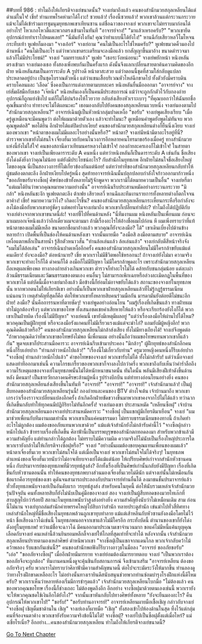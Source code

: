 ##บทที่ 986 : ทำไมถึงให้เกียรติจางเย่ขนาดนั้น?
จางเย่มาถึงแล้ว
คนของสำนักมวยสกุลเหลียนได้แต่ด่าแม่ในใจ!
เชี่ย!
ท่านเทพโรคห่ามาได้ไงวะ!
ซวยแล้ว!
เรื่องนี้ซวยแล้ว!
พวกเขาล้วนแต่กระวนกระวาย แม้จะไม่ได้เข้าร่วมการชุมนุมยุทธภพเขาเทียนซาน แต่ชื่อฉาวของจางเย่ พวกเขาจะไม่ทราบมาก่อนได้อย่างไร!
โหวเกอโหวตี้และพวกตรงเข้ามาในทันที
"อาจารย์จาง!"
"มาแล้วเหรอครับ?"
"พวกเขายึดอุปกรณ์ถ่ายทำเราไปหมดเลย!"
"นี่มันยังไงกัน! คุณว่าทำแบบนี้ได้ยังไง!"
หานฉีกับเสียวหลวี่โมโหจนกระทืบเท้า
หูเฟยก็มองมา "จางเอ้อร์"
จางเย่ถาม "คนไม่เป็นอะไรใช่ไหมครับ?"
หูเฟยขมวดคิ้วมองไปด้านหนึ่ง "คนไม่เป็นอะไร แต่ว่าพวกเขาตระเตรียมจะลงมือแล้ว ยกสัญญาขึ้นมาอ้าง ขนาดตำรวจมาแล้วก็ไม่มีประโยชน์!"
จางเย่ "ผมทราบแล้ว"
หูเฟย "เธอระวังหน่อยนะ"
จางเย่พยักหน้า
หนิงหลันตรงเข้ามา
จางเย่มองเธอ ทั้งสองเพิ่งพบกันเป็นครั้งแรก ดังนั้นจึงแลกเปลี่ยนสายตาค้นความคิดของอีกฝ่าย
หนิงหลันสมเป็นดาราระดับ A รูปร่างดี หน้าตาสะสวย แต่ว่าตอนนี้ชุดที่สวมใส่กลับดูแปลกประหลาดอยู่บ้าง เป็นชุดโบราณตัวหนึ่ง แต่ว่าแขนเสื้อบริเวณหัวไหล่ฉีกขาดไป ทั้งตัวยังมีคราบดินคราบโคลนและ ‘เลือด’ ซึ่งคงเป็นการแต่งกายตามบทละคร
หนิงหลันยื่นมือออกมา "อาจารย์จาง"
จางเย่สัมผัสมือกับเธอ "เจ๊หนิง"
หนิงหลันเองก็เป็นคนมีประสบการณ์ แม้ว่าจะถูกกักตัวไว้กับกองถ่าย อุปกรณ์ก็ถูกแย่งชิงไป แต่ก็ไม่ได้บ่นร้องไห้โวยวาย กลับส่งเสียงหัวเราะเบาๆ "ที่คุณบอกว่าให้ฉันยกชื่อคุณขึ้นมาอ้าง ท่าทางจะไม่ได้ผลนะคะ"
เธอมองกลับไปยังคนของสกุลเหลียนแวบหนึ่ง
จางเย่มองตามไป "สำนักมวยสกุลเหลียน?"
อาจารย์เฉินผู้เป็นหัวหน้ากลุ่มปาดเหงื่อ "ขอรับ"
จางเย่พูดเสียงเรียบ "เมื่อครู่ดูเหมือนจะมีคนพูดว่า ต่อให้ผมมาด้วยตัวเอง แล้วจะทำไมนะ? ดูเหมือนคำพูดยังพูดไม่ทันจบ พวกคุณพูดต่อสิ"
พอได้ยิน อีกฝ่ายได้แต่ปิดปากเงียบ!
คนของสำนักมวยสกุลเหลียนต่างก็ยืนนิ่งเงียบ
จางเย่มองพวกเขา "หน้าตาของผมไม่มีผลอะไรอย่างนั้นหรือ?"
หน้าตา?
จางเย่มีหน้ามีตาอะไรอยู่ที่นี่?
ตำรวจพวกเขายังไม่สนใจ เจี่ยงฮั่นเวยกับคนในวงการอีกหลายคนโทรมาขอร้องเมื่อครู่ ทางสำนักมวยแห่งนี้ยังไม่ใส่ใจ!
คนของสถานีดาวเทียมนครหลวงไม่เข้าใจ!
กองถ่ายละครเองก็ไม่เข้าใจ!
ในสายตาของพวกเขา จางเย่เป็นเพียงดาราระดับ A คนหนึ่ง แต่ทว่าหนิงหลันก็เป็นดาราระดับ A เช่นกัน ชื่อเสียงยังโด่งดังยิ่งกว่าคุณไม่น้อย แต่ยังมีประโยชน์อะไร? กับสำนักในยุทธภพ อีกฝ่ายไม่สนใจชื่อเสียงใหญ่โตของคุณ นี่เป็นสองวงการที่ไม่เกี่ยวข้องกันแต่น้อย!
แต่ทว่าท่าทีของสำนักมวยสกุลเหลียนกลับทำให้ผู้ชมต้องตกตะลึง
อีกฝ่ายเงียบไปครู่หนึ่ง
สุดท้ายอาจารย์เฉินนั้นปลุกปลอบกำลังใจก้าวออกมาก้าวหนึ่ง "ขออภัยขอรับจางซือฝุ ศิษย์ของข้าทั้งหลายไม่รู้จักพูดจา พวกเรามิได้หมายความเป็นอื่น"
จางเย่หรี่ตา "แต่ผมได้ยินว่าพวกคุณหมายความอย่างนั้น"
อาจารย์เฉินรีบประสานหมัดอย่างกระวนกระวาย "มิกล้า"
หนิงหลันชะงัก
หูเฟยตกตะลึง
ต้าเฟย เสียวหลวี่ หานฉีและทีมงานรายการทั้งหลายต่างก็ตกใจจนตาค้าง!
เชี่ย! หมายความว่าไง? เกิดอะไรขึ้น? คนของสำนักมวยสกุลเหลียนกระเหี้ยนกระหือรือกำลังจะลงไม้ลงมือกับพวกเขาอยู่ชัดๆ แต่พอทำไมจางเย่มาถึง พวกเขาก็เปลี่ยนท่าทีล่ะ? ทำไมถึงได้ปฏิบัติกับจางเย่ต่างจากพวกเขาขนาดนี้ล่ะ!
จางเย่ชี้ไปที่คนด้านหลัง "นี่ทีมงานผม หนิงหลันเป็นเพื่อนผม ก่อนจะมาผมบอกเจ๊หนิงแล้วว่าอีกเดี๋ยวผมจะตามมา ถ้ามีเรื่องอะไรให้อ้างชื่อผมไปก่อน หึ ผมเพิ่งทราบว่าที่แท้หน้าตาของผมไม่มีเหลือ ขนาดยกชื่อมาอ้างแล้ว พวกคุณก็ยังจะลงมือ? ได้" เขาเดินเบี่ยงไปด้านข้างหลายก้าว เปิดพื้นที่เป็นช่องให้คนด้านหลังเขา จากนั้นผายมือ "ลงมือสิ ลงมือตามสบาย"
อาจารย์เฉินเหงื่อแตกพลั่กเป็นสายน้ำ รู้สึกตัวหนาวสั่น "ท่านล้อเล่นแล้ว ล้อเล่นแล้ว"
จางเย่กลับตีสีหน้าจริงจัง "ผมไม่ได้ล้อเล่น"
อาจารย์เฉินปาดเหงื่ออีกครั้ง
คนของสำนักมวยสกุลเหลียนไม่มีใครกล้าขยับแม้แต่คนเดียว!
ยังจะลงมือ?
ต่อหน้านาย?
เชี่ย พวกเราไม่มีชีวิตพอใช้หรอกนะ!
ถ้าจางเย่ยังไม่มา ความจริงพวกเขาจะทำอะไรก็ได้ ด่าคนก็ได้ ลงมือก็ไม่มีปัญหา ไม่มีใครกล้าพูดอะไร เพราะสำนักมวยสกุลเหลียนถือเหตุผลเพียงพอ ทางกองถ่ายล่วงเกินพวกเขา ตำรวจก็ทำอะไรไม่ได้ คล้ายกับชนกลุ่มน้อย แต่ละเผ่าล้วนมีธรรมเนียมและวัฒนธรรมของตนเอง คนอื่นๆ ไม่สามารถเพิกเฉยหรือล่วงละเมิดกฎในพื้นที่ของพวกเขาได้ แต่บัดนี้เมื่อจางเย่มาถึงแล้ว มือข้างนี้ก็ย่อมไม่อาจขยับได้แล้ว สถานะของจางเย่ในยุทธภพนั้น หากพวกตนไม่ให้เกียรติเขา อย่างนั้นก็เป็นพวกเขาฝ่ายสกุลเหลียนแล้วที่ไม่รู้กฎรู้ธรรมเนียม แน่นอนว่า เหตุสำคัญที่สุดก็คือ ต่อให้พวกเขาทั้งหลายสิบคนร่วมมือกัน มารดามันยังต่อยตีไม่ชนะอีกฝ่าย! ลงมือ? นั่นคือการรนหาที่ตายชัดๆ!
จางเย่พูดอย่างอ่อนโยน "ผมรู้เรื่องที่เกิดขึ้นแล้ว ทางฝ่ายผมทำไม่ถูกต้องจริงๆ แต่พวกเขาขอโทษ ทั้งเสนอชดเชยค่าเสียหายให้แล้ว หรือจะเรียกร้องยังไงก็ได้ พวกเขาเป็นฝ่ายผิด เรื่องนี้ไม่มีปัญหา" จางเย่คนนี้ เขายังมีเหตุมีผลอยู่ "แต่ว่าเรื่องลงมือให้ผ่านไปได้ไหม? พวกคุณเป็นผู้ฝึกยุทธ์ หรือจะลงมือรังแกคนที่ไม่มีเรี่ยวแรงแม้แต่จะฆ่าไก่? แถมยังมีผู้หญิงอีก! พวกคุณคิดดีแล้วหรือ?"
คนของสำนักมวยสกุลเหลียนไม่กล้าส่งเสียง ทั้งไม่มีทางเถียงได้!
จางเย่จึงพูดต่อ "ถ้าพวกคุณคิดว่าที่พวกเขาขอโทษยังไม่พอ นี่เพื่อนผม อย่างนั้นถือว่าผมขอโทษแทนพวกเขาก็แล้วกัน" พูดจบเขาก็ประสานมือคารวะ
อาจารย์เฉินรีบเข้ามาประคอง "มิกล้าๆ"
ผู้ฝึกยุทธ์ของสำนักอีกคนหนึ่งก็รีบเอ่ยปาก "ท่านกล่าวหนักไปแล้ว!"
"เรื่องนี้ไม่เกี่ยวกับท่าน" ครูมวยหญิงคนหนึ่งก็รีบเอ่ยปาก "จางซือฝุ ท่านกล่าวหนักไปแล้ว"
คำขอโทษของจางเย่ พวกเขารับไม่ได้ ทั้งไม่กล้ารับ!
แต่ว่าเมื่อจางเย่แสดงท่าทีออกมาเช่นนี้ ความโกรธเกรี้ยวของพวกเขาก็จางลงไปกว่าครึ่ง พวกเขาถึงกับเห็นว่าคำร่ำลือถึงความไร้เหตุผลของจางเย่ในยุทธภพนั้นไม่ได้หนักหนาขนาดนั้น
ทันใดนั้น พลันมีเสียงฝีเท้าดังขึ้นด้านหลัง
มีคนมา!
เป็นชายวัยกลางคนศีรษะล้านผู้หนึ่ง รูปร่างบึกบึน แต่ท่าทางอ่อนโยนอย่างยิ่ง
คนของสำนักมวยสกุลเหลียนส่งเสียงขึ้นในทันที
"อาจารย์!"
"อาจารย์!"
"อาจารย์!"
เจ้าสำนักมาแล้ว!
เป็นผู้สืบทอดของสำนักมวยสกุลเหลียนรุ่นนี้!
กองถ่ายและคนของ BTV ต่างใจเต้น เจ้าบ้านมาถึง พวกเขาเกรงว่าเรื่องราวจะเปลี่ยนแปลงอีกครั้ง ถ้าเกิดอีกฝ่ายขัดขวางขึ้นมาพวกเขาคงจากไปไม่ได้แล้ว ทว่าฉากที่เกิดขึ้นกลับทำให้ทุกคนมีปฏิกิริยาไม่ทันอีกครั้ง!
จางเย่มองเขา ประสานหมัด "เหลียนซือฝุ"
เจ้าบ้านสำนักมวยสกุลเหลียนมองจางเย่ประสานหมัดคารวะ "จางซือฝุ เป็นแขกผู้มีเกียรติมาเยือน"
จางเย่ "ผมมาช่วยเพื่อนกับทีมงานผมเท่านั้น พวกเขาเป็นแค่คนธรรมดา ไม่ทราบธรรมเนียมของทางนี้ ถ้าเกิดทำอะไรไม่ถูกต้อง ผมต้องขออภัยแทนพวกเขาด้วย"
แม้แต่เจ้าสำนักยังไม่กล้ารับคำนี้ไว้ "จางซือฝุกล่าวหนักไปแล้ว ข้าทราบเรื่องที่เกิดขึ้น ศิลาฟ้านี้เป็นบรรพบุรุษของสำนักตกทอดลงมา สำหรับพวกข้าแล้วมีความสำคัญยิ่ง แต่ท่านกล่าวได้ถูกต้อง ไม่ทราบไม่มีความผิด ความจริงก็ไม่นับเป็นเรื่องใหญ่ประการใด พวกเรายังกล้าไม่ให้เกียรติจางซือฝุหรือ?"
จางเย่ "อย่างนั้นผมต้องขอบคุณแทนเพื่อนของผมแล้ว"
หน้าตาเจี่ยงฮั่นเวย พวกเขาไม่สนใจได้
แต่เมื่อเป็นจางเย่ พวกเขาไม่สนใจไม่ได้จริงๆ!
ในยุทธภพ ตำแหน่งของเจี่ยงฮั่นเวยนับว่าไม่อาจเทียบจางเย่ได้แม้แต่น้อย ให้เปรียบศิษย์เก่าจากสำนักหัวซานคนหนึ่ง กับปรมาจารย์ของยุทธภพที่มีวรยุทธ์สูงส่ง? อีกทั้งเรื่องที่เป็นศิษย์เก่านั้นกลับยังมีปัญหา เรื่องที่เกิดขึ้นกับหัวซานตอนนั้น ทำให้คนของยุทธภพบางส่วนมองเจี่ยงฮั่นเวยไม่ดีนัก
แต่จางเย่นั้นไม่เหมือนกัน ข้อแรกคือวรยุทธ์ของเขา ดุดันจนสามารถประลองกับปรมาจารย์ท่านอื่นได้ ลงมาชนชั้นปรมาจารย์แล้ว ทั่วทั้งยุทธภพนับจางเย่เป็นอันดับแรก วรยุทธ์สูงส่ง สำหรับคนในยุคนี้ ต่อให้นับรวมเหล่าเจ้าสำนักมวยรุ่นปัจจุบัน คนทั้งหลายสิบก็ยังไม่นับเป็นคู่มือของจางเย่ สอง จางเย่เป็นผู้สืบทอดของมวยไทเก๊กที่สาบสูญไปกว่าร้อยปี สถานะในยุทธภพนับว่าสูงส่งอย่างยิ่ง ความสำคัญยิ่งนับว่าไม่เหมือนเดิม สาม ก่อนนี้ไม่นาน จางเย่บุกถล่มสำนักค่ายพรรคใหญ่ไปสิบกว่าสำนัก ทลายประตูสำนัก เข่นฆ่าไปทั่วสี่ทิศทาง เหล่าสำนักใหญ่ที่มีชื่อเสียงในยุทธภพล้วนถูกเขาทุบทำลาย แม้แต่เส้าหลินกับหัวซานยังลงมือโดยไม่ไว้หน้า ชื่อเสียงฉาวโฉ่เช่นนี้ ในยุทธภพนอกจากเขาแล้วไม่มีใครอีก กระทั่งบัดนี้ ตำนานของเขาก็ยังโด่งดังอยู่ในยุทธภพ! ทว่าแม้ชื่อจะฉาวโฉ่ มีคนออกมาประณามเขาจำนวนมาก ขอแค่ไม่มีหนี้แค้นบุญคุณเลือดกับจางเย่ คนเหล่านี้ล้วนยินยอมหลีกลี้จางเย่ให้ไกลที่สุดเท่าที่จะทำได้
หลังจากนั้น
เจ้าสำนักมวยสกุลเหลียนปรายตามองเหล่าศิษย์ ตำหนิพวกเขา "จางซือฝุเป็นแขกจากแดนไกล พวกเจ้ากลับคว้าไม้คว้าพลอง รับแขกกันเช่นนี้?"
คนของสำนักพอฟังก็รีบวางอาวุธในมือลง
"อาจารย์ ขออภัยขอรับ"
"เอ่อ"
"ขออภัยจางซือฝุ"
เมื่ออีกฝ่ายมีมารยาท จางเย่ย่อมต้องมีมารยาทตอบ
จางเย่ "เป็นพวกเราต้องขออภัยจึงจะถูกต้อง"
ทีมงานคนหนึ่งดูจะคุ้นชินกับสถานการณ์ จึงเข้ามาเสริม "อาจารย์เหลียน ต้องขออภัยจริงๆ ครับ พวกเราไม่ทราบว่าศิลาฟ้ามีความสำคัญขนาดนี้ ต่อไปจะระมัดระวังให้มากขึ้น ท่านลองดูว่าทางโรงฝึกขาดเหลืออะไร ไม่อย่างนั้นทางเรายินดีสนับสนุนช่วยพวกท่านซ่อมบำรุงโรงฝึกแห่งนี้ดีไหมครับ? พวกเราเห็นว่าหลายห้องเริ่มมีการชำรุดแล้ว"
เจ้าสำนักมวยสกุลเหลียนโบกมือ "ไม่ต้องแล้ว คนของพวกคุณขอโทษ เรื่องนี้ก็ช่างเถอะ ไม่ต้องพูดถึงอีก อีกอย่าง จางซือฝุมาด้วยตนเองเช่นนี้ พวกเรายังจะให้พวกคุณชดใช้เงินอีกได้ยังไง?" จากนั้นเขาหันกลับไปทางศิษย์ทั้งหลาย "ยังจะยืนมองอะไร? คืนอุปกรณ์ให้พวกเขาไป!"
"ขอรับ!"
"ขอรับท่านอาจารย์!"
อาจารย์เหลียนผายมือเชื้อเชิญ กล่าวกับจางเย่ "จางซือฝุ เชิญดื่มชาด้านใน เชิญ"
จางเย่เองก็ผายมือ "เชิญ"
ทั้งสองเข้าไปห้องด้านในสุด
ทิ้งไว้แต่กลุ่มคนที่จ้องจนตาค้าง พวกเขายังรับความจริงข้อนี้ไม่ได้!
จางซือฝุ?
จางเย่ไปเป็นซือฝุตั้งแต่เมื่อไหร่?
แม่งเชี่ยไรเนี่ย?
อีกอย่าง...คนของสำนักมวยสกุลเหลียน ทำไมถึงให้เกียรติจางเย่ขนาดนี้?


[Go To Next Chapter]( ./87.md)